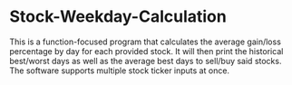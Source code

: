# Stock-Weekday-Calculation
This is a function-focused program that calculates the average gain/loss percentage by day for each provided stock. It will then print the historical best/worst days as well as the average best days to sell/buy said stocks. The software supports multiple stock ticker inputs at once.
